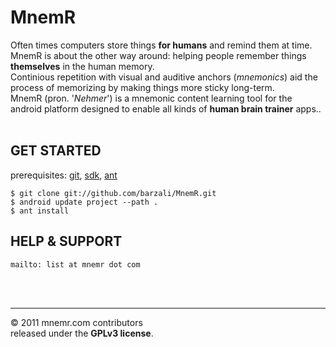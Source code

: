 
MnemR
=====

Often times computers store things **for humans** and remind them at time.<br/> 
MnemR is about the other way around: helping people remember things **themselves** in the human memory.<br/>
Continious repetition with visual and auditive anchors (_mnemonics_) aid the process of memorizing by making things more sticky long-term.<br/>
MnemR (pron. '_Nehmer_') is a mnemonic content learning tool for the android platform designed to enable all kinds of **human brain trainer** apps..<br/><br/>


GET STARTED
-----------
prerequisites: [git](http://git-scm.com), [sdk](http://developer.android.com/sdk), [ant](http://ant.apache.org)

	$ git clone git://github.com/barzali/MnemR.git
	$ android update project --path .
	$ ant install


HELP & SUPPORT
--------------
	mailto: list at mnemr dot com

<br/><br/>

----------------
&copy; 2011 mnemr.com contributors<br/>
released under the **GPLv3 license**.


